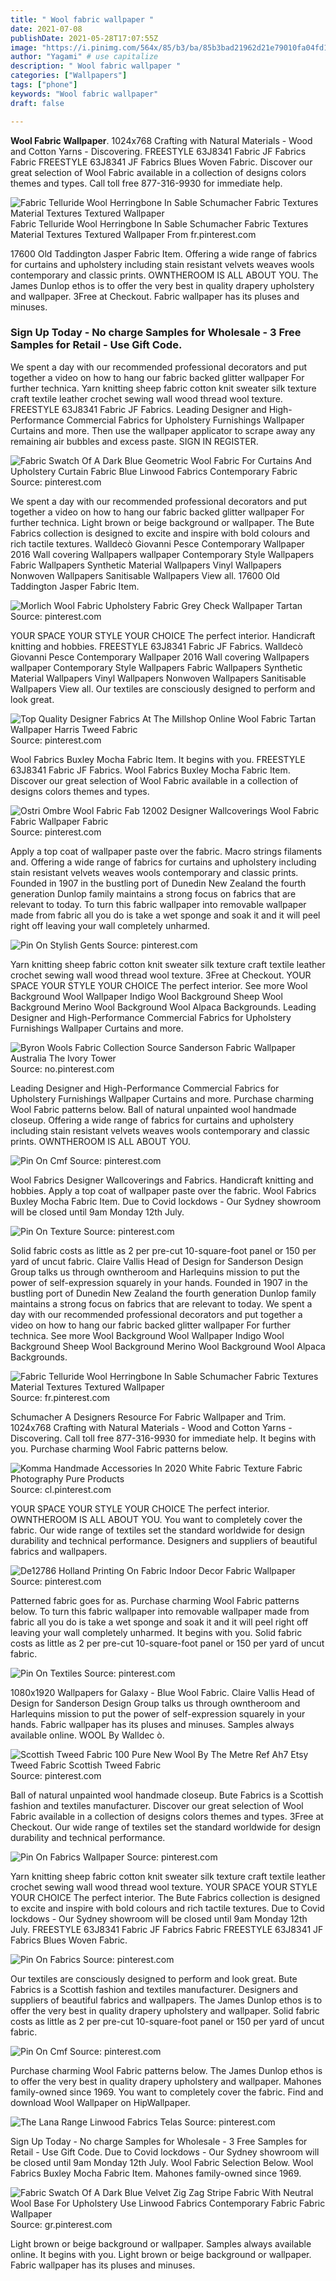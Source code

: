 ```yaml
---
title: " Wool fabric wallpaper "
date: 2021-07-08
publishDate: 2021-05-28T17:07:55Z
image: "https://i.pinimg.com/564x/85/b3/ba/85b3bad21962d21e79010fa04fd12a1a.jpg"
author: "Yagami" # use capitalize
description: " Wool fabric wallpaper "
categories: ["Wallpapers"]
tags: ["phone"]
keywords: "Wool fabric wallpaper"
draft: false

---
```



**Wool Fabric Wallpaper**. 1024x768 Crafting with Natural Materials - Wood and Cotton Yarns - Discovering. FREESTYLE 63J8341 Fabric JF Fabrics Fabric FREESTYLE 63J8341 JF Fabrics Blues Woven Fabric. Discover our great selection of Wool Fabric available in a collection of designs colors themes and types. Call toll free 877-316-9930 for immediate help.

![Fabric Telluride Wool Herringbone In Sable Schumacher Fabric Textures Material Textures Textured Wallpaper](https://i.pinimg.com/originals/22/fb/92/22fb924317176a6b97809d8080162638.jpg "Fabric Telluride Wool Herringbone In Sable Schumacher Fabric Textures Material Textures Textured Wallpaper")
Fabric Telluride Wool Herringbone In Sable Schumacher Fabric Textures Material Textures Textured Wallpaper From fr.pinterest.com


17600 Old Taddington Jasper Fabric Item. Offering a wide range of fabrics for curtains and upholstery including stain resistant velvets weaves wools contemporary and classic prints. OWNTHEROOM IS ALL ABOUT YOU. The James Dunlop ethos is to offer the very best in quality drapery upholstery and wallpaper. 3Free at Checkout. Fabric wallpaper has its pluses and minuses.

### Sign Up Today - No charge Samples for Wholesale - 3 Free Samples for Retail - Use Gift Code.

We spent a day with our recommended professional decorators and put together a video on how to hang our fabric backed glitter wallpaper For further technica. Yarn knitting sheep fabric cotton knit sweater silk texture craft textile leather crochet sewing wall wood thread wool texture. FREESTYLE 63J8341 Fabric JF Fabrics. Leading Designer and High-Performance Commercial Fabrics for Upholstery Furnishings Wallpaper Curtains and more. Then use the wallpaper applicator to scrape away any remaining air bubbles and excess paste. SIGN IN REGISTER.


![Fabric Swatch Of A Dark Blue Geometric Wool Fabric For Curtains And Upholstery Curtain Fabric Blue Linwood Fabrics Contemporary Fabric](https://i.pinimg.com/564x/93/ef/a5/93efa53817d15dc3b4612b4f00ee06b2.jpg "Fabric Swatch Of A Dark Blue Geometric Wool Fabric For Curtains And Upholstery Curtain Fabric Blue Linwood Fabrics Contemporary Fabric")
Source: pinterest.com

We spent a day with our recommended professional decorators and put together a video on how to hang our fabric backed glitter wallpaper For further technica. Light brown or beige background or wallpaper. The Bute Fabrics collection is designed to excite and inspire with bold colours and rich tactile textures. Walldecò Giovanni Pesce Contemporary Wallpaper 2016 Wall covering Wallpapers wallpaper Contemporary Style Wallpapers Fabric Wallpapers Synthetic Material Wallpapers Vinyl Wallpapers Nonwoven Wallpapers Sanitisable Wallpapers View all. 17600 Old Taddington Jasper Fabric Item.

![Morlich Wool Fabric Upholstery Fabric Grey Check Wallpaper Tartan](https://i.pinimg.com/474x/28/07/5c/28075c11b7211f58cb7790d3239d5c1f.jpg "Morlich Wool Fabric Upholstery Fabric Grey Check Wallpaper Tartan")
Source: pinterest.com

YOUR SPACE YOUR STYLE YOUR CHOICE The perfect interior. Handicraft knitting and hobbies. FREESTYLE 63J8341 Fabric JF Fabrics. Walldecò Giovanni Pesce Contemporary Wallpaper 2016 Wall covering Wallpapers wallpaper Contemporary Style Wallpapers Fabric Wallpapers Synthetic Material Wallpapers Vinyl Wallpapers Nonwoven Wallpapers Sanitisable Wallpapers View all. Our textiles are consciously designed to perform and look great.

![Top Quality Designer Fabrics At The Millshop Online Wool Fabric Tartan Wallpaper Harris Tweed Fabric](https://i.pinimg.com/originals/e6/08/c1/e608c1bf7d01277d04a81adaa8e86c4a.jpg "Top Quality Designer Fabrics At The Millshop Online Wool Fabric Tartan Wallpaper Harris Tweed Fabric")
Source: pinterest.com

Wool Fabrics Buxley Mocha Fabric Item. It begins with you. FREESTYLE 63J8341 Fabric JF Fabrics. Wool Fabrics Buxley Mocha Fabric Item. Discover our great selection of Wool Fabric available in a collection of designs colors themes and types.

![Ostri Ombre Wool Fabric Fab 12002 Designer Wallcoverings Wool Fabric Fabric Wallpaper Fabric](https://i.pinimg.com/originals/d5/a3/f6/d5a3f66cdbbce5afb26efc02e2b6757f.jpg "Ostri Ombre Wool Fabric Fab 12002 Designer Wallcoverings Wool Fabric Fabric Wallpaper Fabric")
Source: pinterest.com

Apply a top coat of wallpaper paste over the fabric. Macro strings filaments and. Offering a wide range of fabrics for curtains and upholstery including stain resistant velvets weaves wools contemporary and classic prints. Founded in 1907 in the bustling port of Dunedin New Zealand the fourth generation Dunlop family maintains a strong focus on fabrics that are relevant to today. To turn this fabric wallpaper into removable wallpaper made from fabric all you do is take a wet sponge and soak it and it will peel right off leaving your wall completely unharmed.

![Pin On Stylish Gents](https://i.pinimg.com/originals/ce/3a/a1/ce3aa1e98e9b2eb897b0aab23909dc67.jpg "Pin On Stylish Gents")
Source: pinterest.com

Yarn knitting sheep fabric cotton knit sweater silk texture craft textile leather crochet sewing wall wood thread wool texture. 3Free at Checkout. YOUR SPACE YOUR STYLE YOUR CHOICE The perfect interior. See more Wool Background Wool Wallpaper Indigo Wool Background Sheep Wool Background Merino Wool Background Wool Alpaca Backgrounds. Leading Designer and High-Performance Commercial Fabrics for Upholstery Furnishings Wallpaper Curtains and more.

![Byron Wools Fabric Collection Source Sanderson Fabric Wallpaper Australia The Ivory Tower](https://i.pinimg.com/originals/15/45/87/15458798e6955ee52f25b5b552f06ca0.jpg "Byron Wools Fabric Collection Source Sanderson Fabric Wallpaper Australia The Ivory Tower")
Source: no.pinterest.com

Leading Designer and High-Performance Commercial Fabrics for Upholstery Furnishings Wallpaper Curtains and more. Purchase charming Wool Fabric patterns below. Ball of natural unpainted wool handmade closeup. Offering a wide range of fabrics for curtains and upholstery including stain resistant velvets weaves wools contemporary and classic prints. OWNTHEROOM IS ALL ABOUT YOU.

![Pin On Cmf](https://i.pinimg.com/originals/33/ed/d6/33edd669ad4a71059249790a65d39d2b.jpg "Pin On Cmf")
Source: pinterest.com

Wool Fabrics Designer Wallcoverings and Fabrics. Handicraft knitting and hobbies. Apply a top coat of wallpaper paste over the fabric. Wool Fabrics Buxley Mocha Fabric Item. Due to Covid lockdows - Our Sydney showroom will be closed until 9am Monday 12th July.

![Pin On Texture](https://i.pinimg.com/originals/af/3a/7a/af3a7ae184d381cb9f4254fde2e3eb6d.jpg "Pin On Texture")
Source: pinterest.com

Solid fabric costs as little as 2 per pre-cut 10-square-foot panel or 150 per yard of uncut fabric. Claire Vallis Head of Design for Sanderson Design Group talks us through owntheroom and Harlequins mission to put the power of self-expression squarely in your hands. Founded in 1907 in the bustling port of Dunedin New Zealand the fourth generation Dunlop family maintains a strong focus on fabrics that are relevant to today. We spent a day with our recommended professional decorators and put together a video on how to hang our fabric backed glitter wallpaper For further technica. See more Wool Background Wool Wallpaper Indigo Wool Background Sheep Wool Background Merino Wool Background Wool Alpaca Backgrounds.

![Fabric Telluride Wool Herringbone In Sable Schumacher Fabric Textures Material Textures Textured Wallpaper](https://i.pinimg.com/originals/22/fb/92/22fb924317176a6b97809d8080162638.jpg "Fabric Telluride Wool Herringbone In Sable Schumacher Fabric Textures Material Textures Textured Wallpaper")
Source: fr.pinterest.com

Schumacher A Designers Resource For Fabric Wallpaper and Trim. 1024x768 Crafting with Natural Materials - Wood and Cotton Yarns - Discovering. Call toll free 877-316-9930 for immediate help. It begins with you. Purchase charming Wool Fabric patterns below.

![Komma Handmade Accessories In 2020 White Fabric Texture Fabric Photography Pure Products](https://i.pinimg.com/originals/d7/40/3b/d7403b050e4e027a9a1007f7a4eb1975.jpg "Komma Handmade Accessories In 2020 White Fabric Texture Fabric Photography Pure Products")
Source: cl.pinterest.com

YOUR SPACE YOUR STYLE YOUR CHOICE The perfect interior. OWNTHEROOM IS ALL ABOUT YOU. You want to completely cover the fabric. Our wide range of textiles set the standard worldwide for design durability and technical performance. Designers and suppliers of beautiful fabrics and wallpapers.

![De12786 Holland Printing On Fabric Indoor Decor Fabric Wallpaper](https://i.pinimg.com/originals/a5/af/ce/a5afce2395fa3341a155ae99a031bdb7.jpg "De12786 Holland Printing On Fabric Indoor Decor Fabric Wallpaper")
Source: pinterest.com

Patterned fabric goes for as. Purchase charming Wool Fabric patterns below. To turn this fabric wallpaper into removable wallpaper made from fabric all you do is take a wet sponge and soak it and it will peel right off leaving your wall completely unharmed. It begins with you. Solid fabric costs as little as 2 per pre-cut 10-square-foot panel or 150 per yard of uncut fabric.

![Pin On Textiles](https://i.pinimg.com/originals/65/aa/51/65aa513313d30466ec4dc0c12f7c576e.jpg "Pin On Textiles")
Source: pinterest.com

1080x1920 Wallpapers for Galaxy - Blue Wool Fabric. Claire Vallis Head of Design for Sanderson Design Group talks us through owntheroom and Harlequins mission to put the power of self-expression squarely in your hands. Fabric wallpaper has its pluses and minuses. Samples always available online. WOOL By Walldec ò.

![Scottish Tweed Fabric 100 Pure New Wool By The Metre Ref Ah7 Etsy Tweed Fabric Scottish Tweed Fabric](https://i.pinimg.com/736x/7f/d5/35/7fd535b17a0a807d1b1a2596316d36d8.jpg "Scottish Tweed Fabric 100 Pure New Wool By The Metre Ref Ah7 Etsy Tweed Fabric Scottish Tweed Fabric")
Source: pinterest.com

Ball of natural unpainted wool handmade closeup. Bute Fabrics is a Scottish fashion and textiles manufacturer. Discover our great selection of Wool Fabric available in a collection of designs colors themes and types. 3Free at Checkout. Our wide range of textiles set the standard worldwide for design durability and technical performance.

![Pin On Fabrics Wallpaper](https://i.pinimg.com/originals/6f/73/51/6f7351daef84a4e789d709c007e97ec2.jpg "Pin On Fabrics Wallpaper")
Source: pinterest.com

Yarn knitting sheep fabric cotton knit sweater silk texture craft textile leather crochet sewing wall wood thread wool texture. YOUR SPACE YOUR STYLE YOUR CHOICE The perfect interior. The Bute Fabrics collection is designed to excite and inspire with bold colours and rich tactile textures. Due to Covid lockdows - Our Sydney showroom will be closed until 9am Monday 12th July. FREESTYLE 63J8341 Fabric JF Fabrics Fabric FREESTYLE 63J8341 JF Fabrics Blues Woven Fabric.

![Pin On Fabrics](https://i.pinimg.com/originals/da/a9/54/daa954a3285f6c1e996052b18896c511.jpg "Pin On Fabrics")
Source: pinterest.com

Our textiles are consciously designed to perform and look great. Bute Fabrics is a Scottish fashion and textiles manufacturer. Designers and suppliers of beautiful fabrics and wallpapers. The James Dunlop ethos is to offer the very best in quality drapery upholstery and wallpaper. Solid fabric costs as little as 2 per pre-cut 10-square-foot panel or 150 per yard of uncut fabric.

![Pin On Cmf](https://i.pinimg.com/originals/80/d3/aa/80d3aa328ee682fba76e9f2130ec609a.jpg "Pin On Cmf")
Source: pinterest.com

Purchase charming Wool Fabric patterns below. The James Dunlop ethos is to offer the very best in quality drapery upholstery and wallpaper. Mahones family-owned since 1969. You want to completely cover the fabric. Find and download Wool Wallpaper on HipWallpaper.

![The Lana Range Linwood Fabrics Telas](https://i.pinimg.com/originals/92/58/3d/92583d0462b33fb5a08376284b47e97b.jpg "The Lana Range Linwood Fabrics Telas")
Source: pinterest.com

Sign Up Today - No charge Samples for Wholesale - 3 Free Samples for Retail - Use Gift Code. Due to Covid lockdows - Our Sydney showroom will be closed until 9am Monday 12th July. Wool Fabric Selection Below. Wool Fabrics Buxley Mocha Fabric Item. Mahones family-owned since 1969.

![Fabric Swatch Of A Dark Blue Velvet Zig Zag Stripe Fabric With Neutral Wool Base For Upholstery Use Linwood Fabrics Contemporary Fabric Fabric Wallpaper](https://i.pinimg.com/564x/85/b3/ba/85b3bad21962d21e79010fa04fd12a1a.jpg "Fabric Swatch Of A Dark Blue Velvet Zig Zag Stripe Fabric With Neutral Wool Base For Upholstery Use Linwood Fabrics Contemporary Fabric Fabric Wallpaper")
Source: gr.pinterest.com

Light brown or beige background or wallpaper. Samples always available online. It begins with you. Light brown or beige background or wallpaper. Fabric wallpaper has its pluses and minuses.

